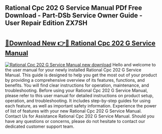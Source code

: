 ## Rational Cpc 202 G Service Manual PDf Free Download - Part-DSb Service Owner Guide - User Repair Edition ZX7SH

# <h2><a href="http://bc46461.oget.top/?id=Rational+Cpc+202+G+Service+Manual">🔗Download New 👉🔴 Rational Cpc 202 G Service Manual</a></h2>

[![Rational Cpc 202 G Service Manual new download](https://i.imgur.com/5g1atiW.png)](http://bc46461.oget.top/?id=Rational+Cpc+202+G+Service+Manual)
Hello and welcome to the user manual for your newly installed Rational Cpc 202 G Service Manual. This guide is designed to help you get the most out of your product by providing a comprehensive overview of its features, functions, and benefits. You will find clear instructions for operation, maintenance, and troubleshooting. Before using your Rational Cpc 202 G Service Manual, please refer to this user manual for detailed instructions on product setup, operation, and troubleshooting. It includes step-by-step guides for using each feature, as well as important safety information. Experience the power of list of features with your new Rational Cpc 202 G Service Manual. Contact Us for Assistance Rational Cpc 202 G Service Manual. Should you have any questions or concerns, please do not hesitate to contact our dedicated customer support team.
